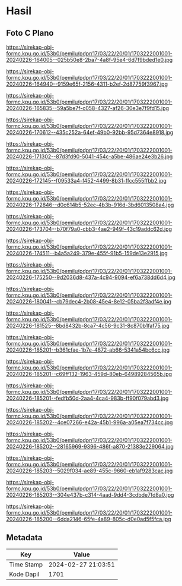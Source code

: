 # Hasil

## Foto C Plano

https://sirekap-obj-formc.kpu.go.id/53b0/pemilu/pdpr/17/03/22/20/01/1703222001001-20240226-164005--025b50e8-2ba7-4a8f-95e4-6d7f9bded1e0.jpg

https://sirekap-obj-formc.kpu.go.id/53b0/pemilu/pdpr/17/03/22/20/01/1703222001001-20240226-164940--9159e65f-2156-4311-b2ef-2d87759f3967.jpg

https://sirekap-obj-formc.kpu.go.id/53b0/pemilu/pdpr/17/03/22/20/01/1703222001001-20240226-165835--59a5be7f-c058-4327-af26-30e3e7f9fd15.jpg

https://sirekap-obj-formc.kpu.go.id/53b0/pemilu/pdpr/17/03/22/20/01/1703222001001-20240226-170612--435c252a-64ef-49b0-92bb-95d7364e8918.jpg

https://sirekap-obj-formc.kpu.go.id/53b0/pemilu/pdpr/17/03/22/20/01/1703222001001-20240226-171302--87d3fd90-5041-454c-a5be-486ae24e3b26.jpg

https://sirekap-obj-formc.kpu.go.id/53b0/pemilu/pdpr/17/03/22/20/01/1703222001001-20240226-172145--f09533a4-f452-4499-8b31-ffcc555ffbb2.jpg

https://sirekap-obj-formc.kpu.go.id/53b0/pemilu/pdpr/17/03/22/20/01/1703222001001-20240226-172846--d0c614b5-52ec-4b3b-916d-3bd6013508a4.jpg

https://sirekap-obj-formc.kpu.go.id/53b0/pemilu/pdpr/17/03/22/20/01/1703222001001-20240226-173704--b70f79a0-cbb3-4ae2-949f-43c19addc62d.jpg

https://sirekap-obj-formc.kpu.go.id/53b0/pemilu/pdpr/17/03/22/20/01/1703222001001-20240226-174511--b4a5a249-379e-455f-91b5-159de13e2915.jpg

https://sirekap-obj-formc.kpu.go.id/53b0/pemilu/pdpr/17/03/22/20/01/1703222001001-20240226-175250--9d2036d8-437a-4c94-9094-ef6a738dd6d4.jpg

https://sirekap-obj-formc.kpu.go.id/53b0/pemilu/pdpr/17/03/22/20/01/1703222001001-20240226-180041--cb79dec4-2b08-45e4-8e12-05ba2f3adf4e.jpg

https://sirekap-obj-formc.kpu.go.id/53b0/pemilu/pdpr/17/03/22/20/01/1703222001001-20240226-181525--8bd8432b-8ca7-4c56-9c31-8c870b1faf75.jpg

https://sirekap-obj-formc.kpu.go.id/53b0/pemilu/pdpr/17/03/22/20/01/1703222001001-20240226-185201--b361cfae-1b7e-4872-ab66-5341a54bc6cc.jpg

https://sirekap-obj-formc.kpu.go.id/53b0/pemilu/pdpr/17/03/22/20/01/1703222001001-20240226-185201--c69ff132-1963-459d-80eb-64989284565b.jpg

https://sirekap-obj-formc.kpu.go.id/53b0/pemilu/pdpr/17/03/22/20/01/1703222001001-20240226-185201--fedfb50d-2aa4-4ca4-983b-ff90f079abd3.jpg

https://sirekap-obj-formc.kpu.go.id/53b0/pemilu/pdpr/17/03/22/20/01/1703222001001-20240226-185202--4ce07266-e42a-45b1-996a-a05ea7f734cc.jpg

https://sirekap-obj-formc.kpu.go.id/53b0/pemilu/pdpr/17/03/22/20/01/1703222001001-20240226-185202--28165969-9396-486f-a870-21383e229064.jpg

https://sirekap-obj-formc.kpu.go.id/53b0/pemilu/pdpr/17/03/22/20/01/1703222001001-20240226-185203--5029f034-ae89-455c-9660-eb1af9283cac.jpg

https://sirekap-obj-formc.kpu.go.id/53b0/pemilu/pdpr/17/03/22/20/01/1703222001001-20240226-185203--304e437b-c314-4aad-9dd4-3cdbde7fd8a0.jpg

https://sirekap-obj-formc.kpu.go.id/53b0/pemilu/pdpr/17/03/22/20/01/1703222001001-20240226-185200--6dda2146-65fe-4a89-805c-d0e0ad5f5fca.jpg


## Metadata

| Key        | Value               |
| ---------- | ------------------- |
| Time Stamp | 2024-02-27 21:03:51 |
| Kode Dapil | 1701                |



